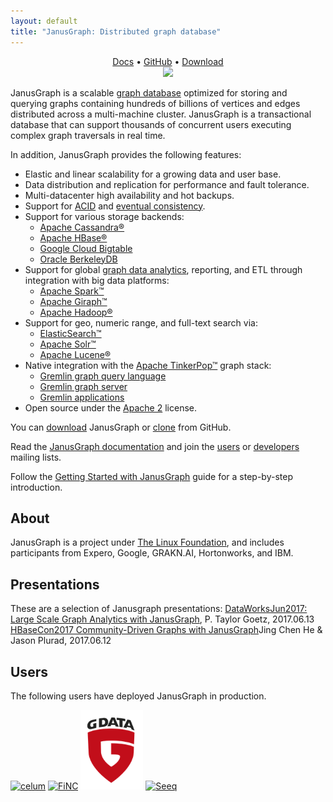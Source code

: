 ```yaml
---
layout: default
title: "JanusGraph: Distributed graph database"
---
```


<center>
  <a href="http://docs.janusgraph.org/latest/">Docs</a> &bull;
  <a href="https://github.com/JanusGraph/janusgraph/">GitHub</a> &bull;
  <a href="https://github.com/JanusGraph/janusgraph/releases/">Download</a><br />
  <img class="janusgraph" src="images/janusgraph.png" />
</center>

JanusGraph is a scalable [graph
database](http://en.wikipedia.org/wiki/Graph_database) optimized for storing and
querying graphs containing hundreds of billions of vertices and edges
distributed across a multi-machine cluster. JanusGraph is a transactional
database that can support thousands of concurrent users executing complex graph
traversals in real time.

In addition, JanusGraph provides the following features:

* Elastic and linear scalability for a growing data and user base.
* Data distribution and replication for performance and fault tolerance.
* Multi-datacenter high availability and hot backups.
* Support for [ACID](http://en.wikipedia.org/wiki/ACID) and
  [eventual consistency](http://en.wikipedia.org/wiki/Eventual_consistency).
* Support for various storage backends:
  * [Apache Cassandra®](http://cassandra.apache.org)
  * [Apache HBase®](http://hbase.apache.org)
  * [Google Cloud Bigtable](https://cloud.google.com/bigtable)
  * [Oracle BerkeleyDB](http://www.oracle.com/technetwork/database/berkeleydb/overview/index-093405.html)
* Support for global [graph data analytics](http://tinkerpop.apache.org/docs/3.2.4/reference/#graphcomputer), reporting, and ETL through integration with big data
  platforms:
  * [Apache Spark™](http://spark.apache.org)
  * [Apache Giraph™](http://giraph.apache.org)
  * [Apache Hadoop®](http://hadoop.apache.org)
* Support for geo, numeric range, and full-text search via:
  * [ElasticSearch™](http://www.elasticsearch.org)
  * [Apache Solr™](http://lucene.apache.org/solr)
  * [Apache Lucene®](http://lucene.apache.org)
* Native integration with the [Apache TinkerPop™](http://tinkerpop.apache.org) graph stack:
  * [Gremlin graph query language](http://tinkerpop.apache.org/docs/3.2.4/reference/#traversal)
  * [Gremlin graph server](http://tinkerpop.apache.org/docs/3.2.4/reference/#gremlin-server)
  * [Gremlin applications](http://tinkerpop.apache.org/docs/3.2.4/reference/#gremlin-applications)
* Open source under the [Apache 2](http://www.apache.org/licenses/LICENSE-2.0.html) license.

You can [download](https://github.com/JanusGraph/janusgraph/releases) JanusGraph
or [clone](https://github.com/JanusGraph/janusgraph) from GitHub.

Read the [JanusGraph documentation](http://docs.janusgraph.org/latest) and join the
[users](https://groups.google.com/group/janusgraph-users) or
[developers](https://groups.google.com/group/janusgraph-dev) mailing lists.

Follow the [Getting Started with JanusGraph](http://docs.janusgraph.org/latest/getting-started.html) guide for a step-by-step introduction.

## <a name="about"></a>About

JanusGraph is a project under [The Linux
Foundation](https://www.linux.com/blog/Linux-Foundation-welcomes-JanusGraph),
and includes participants from Expero, Google, GRAKN.AI, Hortonworks, and IBM.

## <a name="presentations"></a>Presentations
These are a selection of Janusgraph presentations:
<a href="https://www.slideshare.net/ptgoetz/large-scale-graph-analytics-with-janusgraph">DataWorksJun2017: Large Scale Graph Analytics with JanusGraph</a>, P. Taylor Goetz, 2017.06.13
<a href="https://www.slideshare.net/HBaseCon/communitydriven-graphs-with-janusgraph-77117443">HBaseCon2017 Community-Driven Graphs with JanusGraph</a>Jing Chen He & Jason Plurad, 2017.06.12

## <a name="users"></a>Users

The following users have deployed JanusGraph in production.

<a href="https://www.celum.com/en/graph-driven-and-reactive-architecture" class="logo"><img src="images/logos/celum.png" alt="celum" class="logo" style="width: 150px"></a>
<a href="https://finc.com" class="logo"><img src="images/logos/finc.png" alt="FiNC" class="logo"></a>
<a href="https://gdatasoftware.com" class="logo"><img src="images/logos/gdata.png" alt="G DATA" class="logo" style="width: 100px"></a>
<a href="https://seeq.com" class="logo"><img src="images/logos/seeq.png" alt="Seeq" class="logo"></a>
